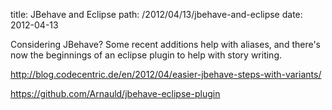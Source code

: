 title:	JBehave and Eclipse
path:	/2012/04/13/jbehave-and-eclipse
date:	2012-04-13

Considering JBehave? Some recent additions help with aliases, and there's now the beginnings of an eclipse plugin to help with story writing.

http://blog.codecentric.de/en/2012/04/easier-jbehave-steps-with-variants/

https://github.com/Arnauld/jbehave-eclipse-plugin
